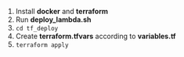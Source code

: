 1) Install **docker** and **terraform**
2) Run **deploy_lambda.sh**
3) `cd tf_deploy`
4) Create **terraform.tfvars** according to **variables.tf**
5) `terraform apply`